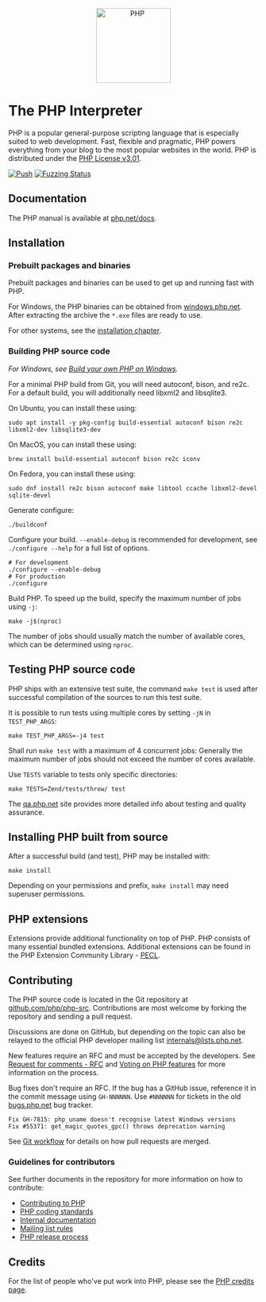 <div align="center">
    <a href="https://www.php.net">
        <img
            alt="PHP"
            src="https://www.php.net/images/logos/new-php-logo.svg"
            width="150">
    </a>
</div>

# The PHP Interpreter

PHP is a popular general-purpose scripting language that is especially suited to
web development. Fast, flexible and pragmatic, PHP powers everything from your
blog to the most popular websites in the world. PHP is distributed under the
[PHP License v3.01](LICENSE).

[![Push](https://github.com/php/php-src/actions/workflows/push.yml/badge.svg)](https://github.com/php/php-src/actions/workflows/push.yml)
[![Fuzzing Status](https://oss-fuzz-build-logs.storage.googleapis.com/badges/php.svg)](https://bugs.chromium.org/p/oss-fuzz/issues/list?sort=-opened&can=1&q=proj:php)

## Documentation

The PHP manual is available at [php.net/docs](https://www.php.net/docs).

## Installation

### Prebuilt packages and binaries

Prebuilt packages and binaries can be used to get up and running fast with PHP.

For Windows, the PHP binaries can be obtained from
[windows.php.net](https://windows.php.net). After extracting the archive the
`*.exe` files are ready to use.

For other systems, see the [installation chapter](https://www.php.net/install).

### Building PHP source code

*For Windows, see [Build your own PHP on Windows](https://wiki.php.net/internals/windows/stepbystepbuild_sdk_2).*

For a minimal PHP build from Git, you will need autoconf, bison, and re2c. For
a default build, you will additionally need libxml2 and libsqlite3.

On Ubuntu, you can install these using:

```shell
sudo apt install -y pkg-config build-essential autoconf bison re2c libxml2-dev libsqlite3-dev
```

On MacOS, you can install these using:

```shell
brew install build-essential autoconf bison re2c iconv
```

On Fedora, you can install these using:

```shell
sudo dnf install re2c bison autoconf make libtool ccache libxml2-devel sqlite-devel
```

Generate configure:

```shell
./buildconf
```

Configure your build. `--enable-debug` is recommended for development, see
`./configure --help` for a full list of options.

```shell
# For development
./configure --enable-debug
# For production
./configure
```

Build PHP. To speed up the build, specify the maximum number of jobs using `-j`:

```shell
make -j$(nproc)
```

The number of jobs should usually match the number of available cores, which
can be determined using `nproc`.

## Testing PHP source code

PHP ships with an extensive test suite, the command `make test` is used after
successful compilation of the sources to run this test suite.

It is possible to run tests using multiple cores by setting `-jN` in
`TEST_PHP_ARGS`:

```shell
make TEST_PHP_ARGS=-j4 test
```

Shall run `make test` with a maximum of 4 concurrent jobs: Generally the maximum
number of jobs should not exceed the number of cores available.

Use `TESTS` variable to tests only specific directories:

```shell
make TESTS=Zend/tests/throw/ test
```

The [qa.php.net](https://qa.php.net) site provides more detailed info about
testing and quality assurance.

## Installing PHP built from source

After a successful build (and test), PHP may be installed with:

```shell
make install
```

Depending on your permissions and prefix, `make install` may need superuser
permissions.

## PHP extensions

Extensions provide additional functionality on top of PHP. PHP consists of many
essential bundled extensions. Additional extensions can be found in the PHP
Extension Community Library - [PECL](https://pecl.php.net).

## Contributing

The PHP source code is located in the Git repository at
[github.com/php/php-src](https://github.com/php/php-src). Contributions are most
welcome by forking the repository and sending a pull request.

Discussions are done on GitHub, but depending on the topic can also be relayed
to the official PHP developer mailing list internals@lists.php.net.

New features require an RFC and must be accepted by the developers. See
[Request for comments - RFC](https://wiki.php.net/rfc) and
[Voting on PHP features](https://wiki.php.net/rfc/voting) for more information
on the process.

Bug fixes don't require an RFC. If the bug has a GitHub issue, reference it in
the commit message using `GH-NNNNNN`. Use `#NNNNNN` for tickets in the old
[bugs.php.net](https://bugs.php.net) bug tracker.

    Fix GH-7815: php_uname doesn't recognise latest Windows versions
    Fix #55371: get_magic_quotes_gpc() throws deprecation warning

See [Git workflow](https://wiki.php.net/vcs/gitworkflow) for details on how pull
requests are merged.

### Guidelines for contributors

See further documents in the repository for more information on how to
contribute:

- [Contributing to PHP](/CONTRIBUTING.md)
- [PHP coding standards](/CODING_STANDARDS.md)
- [Internal documentation](https://php.github.io/php-src/)
- [Mailing list rules](/docs/mailinglist-rules.md)
- [PHP release process](/docs/release-process.md)

## Credits

For the list of people who've put work into PHP, please see the
[PHP credits page](https://www.php.net/credits.php).
